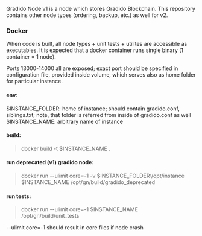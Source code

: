 Gradido Node v1 is a node which stores Gradido Blockchain. This 
repository contains other node types (ordering, backup, etc.) as well 
for v2.

### Docker

When code is built, all node types + unit tests + utilites are accessible
as executables. It is expected that a docker container runs single binary
(1 container = 1 node).

Ports 13000-14000 all are exposed; exact port should be specified in
configuration file, provided inside volume, which serves also as home
folder for particular instance.

#### env:

$INSTANCE_FOLDER:   home of instance; should contain gradido.conf, 
                    siblings.txt; note, that folder is referred from
                    inside of gradido.conf as well
$INSTANCE_NAME:     arbitrary name of instance

#### build:

> docker build -t $INSTANCE_NAME .

#### run deprecated (v1) gradido node:

> docker run --ulimit core=-1 -v $INSTANCE_FOLDER:/opt/instance $INSTANCE_NAME /opt/gn/build/gradido_deprecated


#### run tests:

> docker run --ulimit core=-1 $INSTANCE_NAME /opt/gn/build/unit_tests

--ulimit core=-1 should result in core files if node crash
